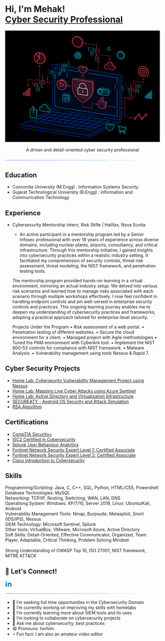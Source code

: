 <h1>Hi, I'm Mehak! <br/><a href="https://www.linkedin.com/in/mehak-security/">Cyber Security Professional</a></h1>

<p align="center">
  <img src="https://github.com/mehakashik/mehakashik/blob/main/assets/Computer-Animation-black.gif">
</p>

<p align="center"> A driven and detail-oriented cyber security professional </p>

<p  align="center">
<img src="https://github.com/mehakashik/mehakashik/blob/main/assets/line-neon.gif">             
</p>

<h2>Education </h2>

- Concordia University (M.Engg) : Information Systems Security <br>
- Gujarat Technological University (B.Engg) : information and Communication Technology

<h2>Experience</h2>

- Cybersecurity Mentorship Intern, Risk Stifle | Halifax, Nova Scotia
  - An active participant in a mentorship program led by a Senior Infosec professional with over 18 years of experience across diverse domains, including nuclear plants, airports, consultancy, and critical infrastructure. Through this mentorship initiative, I gained insights into cybersecurity practices within a realistic industry setting. It facilitated my comprehension of security controls, threat risk assessment, threat modeling, the NIST framework, and penetration testing tools.

  The mentorship program provided hands-on learning in a virtual environment, mirroring an actual industry setup. We delved into various risk scenarios and learned how to manage risks associated with each scenario through multiple workshops effectively. I now feel confident in handling endpoint controls and am well-versed in enterprise security controls and practices. This ongoing learning journey enables me to deepen my understanding of cybersecurity practices and frameworks, adopting a practical approach tailored for enterprise-level security.

  Projects Under the Program 
  • Risk assessment of a web portal. 
  • Penetration testing of different websites. 
  • Secure the cloud environment for a client. 
  • Managed project with Agile methodologies
  • Tuned the PAM environment with CyberArk tool.
  • Implement the NIST 800-53 controls for compliance with NIST framework.
  • Malware Analysis.
  • Vulnerability management using tools Nessus & Rapid 7.

<h2>Cyber Security Projects</h2>

- [Home Lab: Cyberseurity Vulnerability Management Project using Nessus](https://github.com/mehakashik/Cybersecurity-Vulnerability-Management-Project-using-Nessus)
- [Home Lab: Mapping Live Cyber Attacks using Azure Sentinel](https://github.com/mehakashik/Mapping-Live-Cyber-Attacks-Using-Azure-Sentinel)
- [Home Lab: Active Directory and Virtualization Infrastructure](https://github.com/mehakashik/Active-Directory-and-Virtualization-Infrastructure)
- [SECUREATY - Android OS Security and Attack Simulation](https://github.com/mehakashik/SecurEaty)
- [RSA Algorithm](https://github.com/mehakashik/RSA-Algorithm)


<h2>Certifications</h2>

- [CompTIA Security+](https://www.credly.com/badges/9fd1d2bd-afaf-4ba9-859e-0ff483615615/public_url) 
- [ISC2 Certified in Cybersecurity](https://www.credly.com/badges/66ba3ceb-1d30-4e3a-a54c-ed76d506e0f7/public_url)
- [Splunk User Behaviour Analytics](https://education.splunk.com/award/completion/676d4123-647e-34bf-9e65-d7b42e005560.)
- [Fortinet Network Security Expert Level 1: Certified Associate](https://training.fortinet.com/mod/customcert/verify_certificate.php)
- [Fortinet Network Security Expert Level 2: Certified Associate](https://training.fortinet.com/mod/customcert/verify_certificate.php)
- [Cisco Introduction to Cybersecurity](https://www.credly.com/earner/earned/badge/50126b67-ab0b-4bb6-8cef-7b0cdcaffe2e)

<h2>Skills</h2>
Programming/Scripting:          Java, C, C++, SQL, Python, HTML/CSS, Powershell <br>
Database Technologies:          MySQL <br>
Networking:                     TCP/IP, Routing, Switching, WAN, LAN, DNS <br>
Operationg System:              Windows: XP/7/10, Server 2019, Linux: Ubuntu/Kali, Android <br>
Vulnerability Management Tools: Nmap, Burpsuite, Metasploit, Snort (IDS/IPS), Nessus <br>
SIEM Technology:                Microsoft Sentinel, Splunk <br>
Other tools:                    VirtualBox, VMware, Microsoft Azure, Active Directory <br>
Soft Skills:                    Detail-Oriented, Effective Communicator, Organized, Team Player, Adaptable, Critical Thinking, Problem Solving Mindset <br>
<br>
Strong Understanding of OWASP Top 10, ISO 27001, NIST framework, MITRE ATT&CK

<h2> 🔗 Let's Connect!</h2>

[<img align="left" alt="mehakashik | LinkedIn" width="22px" src="https://github.com/mehakashik/mehakashik/blob/main/assets/linkedin.png" />][linkedin]

[linkedin]: https://www.linkedin.com/in/mehakinfosec/
<br>
<p  align="center">
<img src="https://github.com/mehakashik/mehakashik/blob/main/assets/line-neon.gif">             
</p>

- 🤔 I’m seeking full time opportunities in the Cybersecurity Domain
- 🔭 I’m currently working on improving my skills with homelabs
- 🌱 I’m currently learning more about SIEM tools and its uses
- 👯 I’m looking to collaborate on cybersecurity projects
- 💬 Ask me about cybersecurity, best practices
- 😄 Pronouns: he/him
- ⚡ Fun fact: I am also an amateur video editor


[def]: https://github.com/mehakashik/SecurEaty